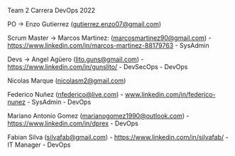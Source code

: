 Team 2 
Carrera DevOps 2022

PO -> Enzo Gutierrez (gutierrez.enzo07@gmail.com)

Scrum Master -> Marcos Martinez: (marcosmartinez90@gmail.com) - https://www.linkedin.com/in/marcos-martinez-88179763 - SysAdmin

Devs ->
Angel Agüero (lito.guns@gmail.com) - https://www.linkedin.com/in/gunslito/ - DevSecOps - DevOps

Nicolas Marque (nicolasm2@gmail.com)

Federico Nuñez (nfederico@live.com) - www.linkedin.com/in/federico-nunez - SysAdmin - DevOps

Mariano Antonio Gomez (marianogomez1990@outlook.com) - https://www.linkedin.com/in/dprex - DevOps

Fabian Silva (silvafab@gmail.com) - https://www.linkedin.com/in/silvafab/ - IT Manager - DevOps